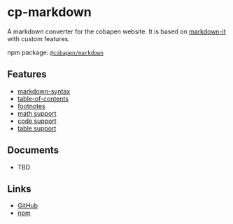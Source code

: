 
# cp-markdown

A markdown converter for the cobapen website. It is based on [markdown-it](https://github.com/markdown-it/markdown-it) with custom features.

npm package: [`@cobapen/markdown`](https://www.npmjs.com/package/@cobapen/markdown)

## Features

- [markdown-syntax](syntax.md)
- [table-of-contents](toc.md)
- [footnotes](footnotes.md)
- [math support](math.md)
- [code support](code.md)
- [table support](table.md)

## Documents

- TBD


## Links

- [GitHub](https://github.com/cobapen/markdown)
- [npm](https://www.npmjs.com/package/@cobapen/markdown)